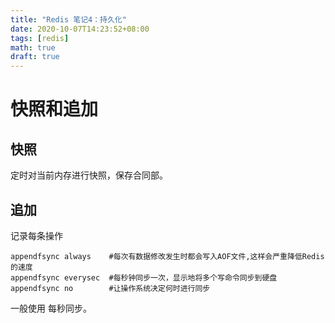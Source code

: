```yaml
---
title: "Redis 笔记4：持久化"
date: 2020-10-07T14:23:52+08:00
tags: [redis]
math: true
draft: true
---
```

<!--more-->
# 快照和追加

## 快照
定时对当前内存进行快照，保存合同部。

## 追加
记录每条操作

```shell
appendfsync always    #每次有数据修改发生时都会写入AOF文件,这样会严重降低Redis的速度
appendfsync everysec  #每秒钟同步一次，显示地将多个写命令同步到硬盘
appendfsync no        #让操作系统决定何时进行同步
```

一般使用 每秒同步。
